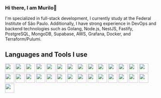 ### Hi there, I am Murilo👋

I'm specialized in full-stack development, I currently study at the Federal Institute of São Paulo. Additionally, I have strong experience in DevOps and backend technologies such as Golang, Node.js, NestJS, Fastify, PostgreSQL, MongoDB, Supabase, AWS, Grafana, Docker, and Terraform/Pulumi.

<h2> Languages and Tools I use </h2>


<img height="30" src="https://img.shields.io/badge/golang-0891b2?style=for-the-badge&logo=go&logoColor=white"> <img height="30" src="https://img.shields.io/badge/typescript-075985?style=for-the-badge&logo=typescript&logoColor=white"> <img height="30" src="https://img.shields.io/badge/javascript-eab308?style=for-the-badge&logo=javascript&logoColor=white"> <img height="30" src="https://img.shields.io/badge/Node.js-339933?style=for-the-badge&logo=node.js&logoColor=white"> <img height="30" src="https://img.shields.io/badge/Docker-2CA5E0?style=for-the-badge&logo=docker&logoColor=white"> <img height="30" src="https://img.shields.io/badge/Firebase-FFCA28?style=for-the-badge&logo=Firebase&logoColor=white"> <img height="30" src="https://img.shields.io/badge/MongoDB-00000F?style=for-the-badge&logo=mongodb&logoColor=white"> <img height="30" src="https://img.shields.io/badge/Amazon_AWS-232F3E?style=for-the-badge&logo=amazon-web-services&logoColor=white%22"> <img height="30" src="https://img.shields.io/badge/next.js-262626?style=for-the-badge&logo=next.js&logoColor=white"> <img height="30" src="https://img.shields.io/badge/jest-be123c?style=for-the-badge&logo=jest&logoColor=white"> <img height="30" src="https://img.shields.io/badge/postgres-475569?style=for-the-badge&logo=postgresql&logoColor=white"> <img height="30" src="https://img.shields.io/badge/terraform-6d28d9?style=for-the-badge&logo=terraform&logoColor=white">  <img height="30" src="https://img.shields.io/badge/nestjs-dc2626?style=for-the-badge&logo=nestjs&logoColor=white"> <img height="30" src="https://img.shields.io/badge/c-0284c7?style=for-the-badge&logo=c&logoColor=white"> <img height="30" src="https://img.shields.io/badge/scss-d946ef?style=for-the-badge&logo=sass&logoColor=white"> <img height="30" src="https://img.shields.io/badge/prisma-1f2937?style=for-the-badge&logo=prisma&logoColor=white"> <img height="30" src="https://img.shields.io/badge/grafana-ca8a04?style=for-the-badge&logo=grafana&logoColor=white"> <img height="30" src="https://img.shields.io/badge/redis-ef4444?style=for-the-badge&logo=redis&logoColor=white"> <img height="30" src="https://img.shields.io/badge/fastify-030712?style=for-the-badge&logo=fastify&logoColor=white"> <img height="30" src="https://img.shields.io/badge/react-3b82f6?style=for-the-badge&logo=react&logoColor=white"> <img height="30" src="https://img.shields.io/badge/GitHub_Actions-0f172a?style=for-the-badge&logo=github-actions&logoColor=white"> <img height="30" src="https://img.shields.io/badge/supabase-0f766e?style=for-the-badge&logo=supabase&logoColor=white"> <img height="30" src="https://img.shields.io/badge/sqlite-0284c7?style=for-the-badge&logo=sqlite&logoColor=white"> <img height="30" src="https://img.shields.io/badge/tailwindcss-10b981?style=for-the-badge&logo=tailwindcss&logoColor=white"> <img height="30" src="https://img.shields.io/badge/react_native-%2320232a.svg?style=for-the-badge&logo=react&logoColor=%2361DAFB"> <img height="30" src="https://img.shields.io/badge/Git-F05032?style=for-the-badge&logo=git&logoColor=white"> <img height="30" src="https://img.shields.io/badge/Supabase-3ECF8E?style=for-the-badge&logo=supabase&logoColor=white">  <img height="30" src="https://img.shields.io/badge/Electron-191970?style=for-the-badge&logo=Electron&logoColor=white"> <img height="30" src="https://img.shields.io/badge/Rabbitmq-FF6600?style=for-the-badge&logo=rabbitmq&logoColor=white"> 
